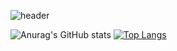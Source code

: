 ![header](https://capsule-render.vercel.app/api?type=waving&color=70faac&height=260&section=header&text=KIMSEONMI&fontSizew44)






![Anurag's GitHub stats](https://github-readme-stats.vercel.app/api?username=seon_mikim&show_icons=true&theme=transparent) [![Top Langs](https://github-readme-stats.vercel.app/api/top-langs/?username=seon-mikim)](https://github.com/anuraghazra/github-readme-stats) 

<!--
**seon-mikim/seon-mikim** is a ✨ _special_ ✨ repository because its `README.md` (this file) appears on your GitHub profile.
